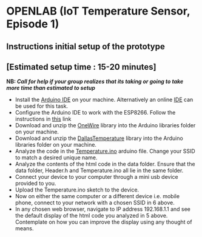 
# OPENLAB (IoT Temperature Sensor, Episode 1)

## Instructions initial setup of the prototype

## [Estimated setup time : 15-20 minutes]
**NB: _Call for help if your group realizes that its taking or going to take more time than estimated to setup_**

* Install the [Arduino IDE](https://www.arduino.cc/en/Main/Software) on your machine. Alternatively an online [IDE](https://create.arduino.cc/) can be used for this task.
* Configure the Arduino IDE to work with the ESP8266. Follow the instructions in [this](https://github.com/esp8266/Arduino)  link
* Download and unzip the [OneWire](OneWire.zip) library into the Arduino libraries folder on your machine.
* Download and unzip the [DallasTemperature](DallasTemperature.zip) library into the Arduino libraries folder on your machine.
* Analyze the code in the [Temperature.ino](Temperature.ino) arduino file. Change your SSID to match a desired unique name.
* Analyze the contents of the html code in the data folder. Ensure that the data folder, Header.h and Temperature.ino all lie in the same folder.
* Connect your device to your computer through a mini usb device provided to you.
* Upload the Temperature.ino sketch to the device.
* Now on either the same computer or a different device i.e. mobile phone, connect to your network with a chosen SSID in 6 above.
* In any chosen web browser, navigate to IP address 192.168.1.1 and see the default display of the html code you analyzed in 5 above. 
Contemplate on how you can improve the display using any thought of means.
